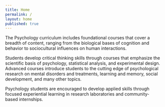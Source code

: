 ```yaml
---
title: Home
permalink: /
layout: home
published: true
---
```


The Psychology curriculum includes foundational courses that cover a breadth of content, ranging from the biological bases of cognition and behavior to sociocultural influences on human interactions.

Students develop critical thinking skills through courses that emphasize the scientific basis of psychology, statistical analysis, and experimental design. Advanced courses introduce students to the cutting edge of psychological research on mental disorders and treatments, learning and memory, social development, and many other topics.

Psychology students are encouraged to develop applied skills through focused experiential learning in research laboratories and community-based internships.
